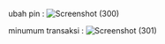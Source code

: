 ubah pin :
![Screenshot (300)](https://github.com/user-attachments/assets/cb0ad9c0-95a5-47da-b85b-48b0928ae9ae)

minumum transaksi :
![Screenshot (301)](https://github.com/user-attachments/assets/7424cf7f-efe2-44f5-af08-6540205af47d)

